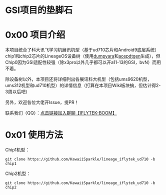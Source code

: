 # GSI项目的垫脚石

# 0x00 项目介绍

本项目统合了科大讯飞学习机展讯机型（基于ud710芯片和Android9底层系统）chip1和chip2芯片的LineageOS设备树（使用[dumpyara](https://github.com/AndroidDumps/dumpyara)和[aospdtgen](https://github.com/sebaubuntu-python/aospdtgen)生成），但Chip0因为GSI适配性较强（除x3pro以外几乎都可以开a11-13的GSI，bvN）而用不着。

除设备树以外，本项目还将详细列出各展讯科大机型（包括ums9620机型，ums312机型和ud710机型）的详情信息（打算在本项目Wiki板块搞，但估计得2-3周以后吧）

另外，欢迎各位大佬开Issue，提PR！

联系我们（QQ）：[点击链接加入群聊【IFLYTEK-BOOM】](http://qm.qq.com/cgi-bin/qm/qr?_wv=1027&k=xFsPRaaBkFPy2Gxfu1oZ-WMFHvG9a5uD&authKey=tnAg%2FynW6yxLI%2BnSWHG7O56msdkXVQxBnUBfURem53m5DhpyNFgZOMwAyh5KXfMM&noverify=0&group_code=766720774)
# 0x01 使用方法

Chip1机型：

```shell
git clone https://github.com/KawaiiSparkle/lineage_iflytek_ud710 -b chip1
```

Chip2机型：

```shell
git clone https://github.com/KawaiiSparkle/lineage_iflytek_ud710 -b chip2
```
